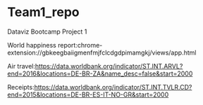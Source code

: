 # Team1_repo
Dataviz Bootcamp Project 1









World happiness report:chrome-extension://gbkeegbaiigmenfmjfclcdgdpimamgkj/views/app.html

Air travel:https://data.worldbank.org/indicator/ST.INT.ARVL?end=2016&locations=DE-BR-ZA&name_desc=false&start=2000

Receipts:https://data.worldbank.org/indicator/ST.INT.TVLR.CD?end=2015&locations=DE-BR-ES-IT-NO-GR&start=2000
